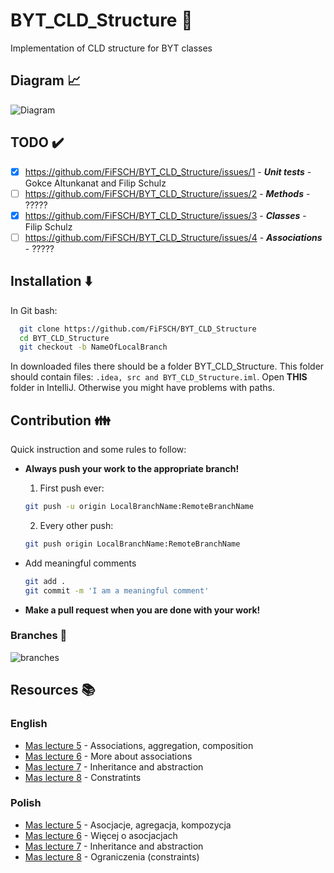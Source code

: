 
# BYT_CLD_Structure :rocket:

Implementation of CLD structure for BYT classes


## Diagram :chart_with_upwards_trend:

![Diagram](https://user-images.githubusercontent.com/101246547/205025385-8f476a16-60cb-4657-af52-87116f2bdc7b.svg "Class diagram")


## TODO :heavy_check_mark:
- [x] https://github.com/FiFSCH/BYT_CLD_Structure/issues/1 - **_Unit tests_** - Gokce Altunkanat and Filip Schulz 
- [ ] https://github.com/FiFSCH/BYT_CLD_Structure/issues/2 - **_Methods_** - ?????
- [x] https://github.com/FiFSCH/BYT_CLD_Structure/issues/3 - **_Classes_** - Filip Schulz
- [ ] https://github.com/FiFSCH/BYT_CLD_Structure/issues/4 - **_Associations_** - ?????
## Installation :arrow_down:

In Git bash:
```bash
  git clone https://github.com/FiFSCH/BYT_CLD_Structure 
  cd BYT_CLD_Structure
  git checkout -b NameOfLocalBranch
```
In downloaded files there should be a folder BYT_CLD_Structure. This folder should contain files:
`.idea, src and BYT_CLD_Structure.iml`. Open **THIS** folder in IntelliJ. Otherwise you might have problems with paths.

## Contribution :family:

Quick instruction and some rules to follow: 

- **Always push your work to the appropriate branch!**
    
    1. First push ever:
    ```bash
    git push -u origin LocalBranchName:RemoteBranchName
    ```
    2. Every other push:
    ```bash
    git push origin LocalBranchName:RemoteBranchName
    ```
- Add meaningful comments
     ```bash
    git add .
    git commit -m 'I am a meaningful comment'
    ```
- **Make a pull request when you are done with your work!**
### Branches :deciduous_tree:
![branches](https://user-images.githubusercontent.com/101246547/208239276-9f5455ef-d666-4350-a445-df61776de9b2.png "List of branches")
## Resources :books:
### English
- [Mas lecture 5](https://users.pja.edu.pl/~mtrzaska/Files/MAS/MAS-05-en.pdf) - Associations, aggregation, composition
- [Mas lecture 6](https://users.pja.edu.pl/~mtrzaska/Files/MAS/MAS-06-en.pdf) - More about associations
- [Mas lecture 7](https://users.pja.edu.pl/~mtrzaska/Files/MAS/MAS-07-en.pdf) - Inheritance and abstraction
- [Mas lecture 8](https://users.pja.edu.pl/~mtrzaska/Files/MAS/MAS-08-en.pdf) - Constratints
### Polish
- [Mas lecture 5](https://users.pja.edu.pl/~mtrzaska/Files/MAS/MAS-05.pdf) - Asocjacje, agregacja, kompozycja
- [Mas lecture 6](https://users.pja.edu.pl/~mtrzaska/Files/MAS/MAS-06.pdf) - Więcej o asocjacjach
- [Mas lecture 7](https://users.pja.edu.pl/~mtrzaska/Files/MAS/MAS-07.pdf) - Inheritance and abstraction
- [Mas lecture 8](https://users.pja.edu.pl/~mtrzaska/Files/MAS/MAS-08.pdf) - Ograniczenia (constraints)


